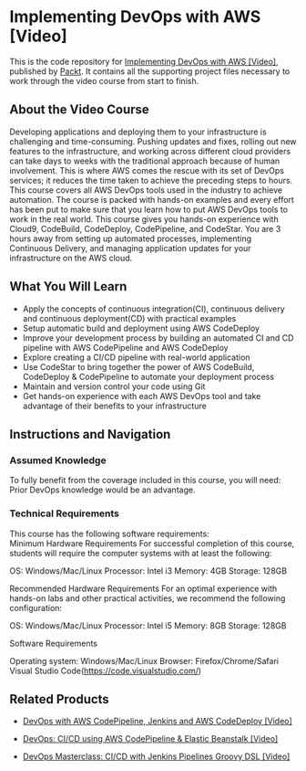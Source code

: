 # Implementing DevOps with AWS [Video]
This is the code repository for [Implementing DevOps with AWS [Video]](https://www.packtpub.com/web-development/implementing-devops-aws-video?utm_source=github&utm_medium=repository&utm_campaign=9781788998840), published by [Packt](https://www.packtpub.com/?utm_source=github). It contains all the supporting project files necessary to work through the video course from start to finish.
## About the Video Course
Developing applications and deploying them to your infrastructure is challenging and time-consuming. Pushing updates and fixes, rolling out new features to the infrastructure, and working across different cloud providers can take days to weeks with the traditional approach because of human involvement. 
This is where AWS comes the rescue with its set of DevOps services; it reduces the time taken to achieve the preceding steps to hours. This course covers all AWS DevOps tools used in the industry to achieve automation. The course is packed with hands-on examples and every effort has been put to make sure that you learn how to put AWS DevOps tools to work in the real world.
This course gives you hands-on experience with Cloud9, CodeBuild, CodeDeploy, CodePipeline, and CodeStar. You are 3 hours away from setting up automated processes, implementing Continuous Delivery, and managing application updates for your infrastructure on the AWS cloud.



<H2>What You Will Learn</H2>
<DIV class=book-info-will-learn-text>
<UL>
<LI>Apply the concepts of continuous integration(CI), continuous delivery and continuous deployment(CD) with practical examples 
<LI>Setup automatic build and deployment using AWS CodeDeploy 
<LI>Improve your development process by building an automated CI and CD pipeline with AWS CodePipeline and AWS CodeDeploy 
<LI>Explore creating a CI/CD pipeline with real-world application 
<LI>Use CodeStar to bring together the power of AWS CodeBuild, CodeDeploy &amp; CodePipeline to automate your deployment process 
<LI>Maintain and version control your code using Git 
<LI>Get hands-on experience with each AWS DevOps tool and take advantage of their benefits to your infrastructure </LI></UL></DIV>

## Instructions and Navigation
### Assumed Knowledge
To fully benefit from the coverage included in this course, you will need:<br/>
Prior DevOps knowledge would be an advantage.
### Technical Requirements
This course has the following software requirements:<br/>
Minimum Hardware Requirements
For successful completion of this course, students will require the computer systems with at least the following:


OS: Windows/Mac/Linux
Processor: Intel i3
Memory: 4GB
Storage: 128GB


Recommended Hardware Requirements
For an optimal experience with hands-on labs and other practical activities, we recommend the following configuration:


OS: Windows/Mac/Linux
Processor: Intel i5
Memory: 8GB
Storage: 128GB

Software Requirements

Operating system: Windows/Mac/Linux
Browser: Firefox/Chrome/Safari
Visual Studio Code(https://code.visualstudio.com/)

## Related Products
* [DevOps with AWS CodePipeline, Jenkins and AWS CodeDeploy [Video]](https://www.packtpub.com/web-development/devops-aws-codepipeline-jenkins-and-aws-codedeploy-video?utm_source=github&utm_medium=repository&utm_campaign=9781788990332)

* [DevOps: CI/CD using AWS CodePipeline & Elastic Beanstalk [Video]](https://www.packtpub.com/web-development/devops-cicd-using-aws-codepipeline-elastic-beanstalk-video?utm_source=github&utm_medium=repository&utm_campaign=9781788395564)

* [DevOps Masterclass: CI/CD with Jenkins Pipelines Groovy DSL [Video]](https://www.packtpub.com/virtualization-and-cloud/devops-masterclass-cicd-jenkins-pipelines-groovy-dsl-video?utm_source=github&utm_medium=repository&utm_campaign=9781789953626)

